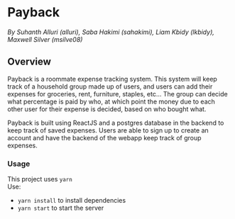 # Payback
_By Suhanth Alluri (alluri), Saba Hakimi (sahakimi), Liam Kbidy (lkbidy), Maxwell Silver (msilve08)_  

## Overview
Payback is a roommate expense tracking system. This system will keep track of a household group made up of users, and users can add their expenses for groceries, rent, furniture, staples, etc... The group can decide what percentage is paid by who, at which point the money due to each other user for their expense is decided, based on who bought what.

Payback is built using ReactJS and a postgres database in the backend to keep track of saved expenses. Users are able to sign up to create an account and have the backend of the webapp keep track of group expenses.

### Usage
This project uses `yarn`  
Use:
- `yarn install` to install dependencies
- `yarn start` to start the server
